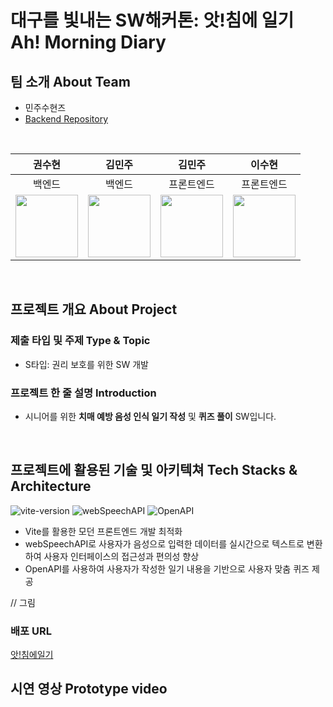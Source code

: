 # 대구를 빛내는 SW해커톤: 앗!침에 일기 Ah! Morning Diary

## 팀 소개 About Team
- 민주수현즈
- [Backend Repository](https://github.com/Ah-MorningDiary/Ah-MorningDiary-backend)
<br>

| 권수현 | 김민주 | 김민주 | 이수현 |
|:-----: | :-----: | :-----: | :-----: |
| 백엔드 | 백엔드 | 프론트엔드 | 프론트엔드 |
| [<img src="https://github.com/kwonssshyeon.png" width="100px">](https://github.com/kwonssshyeon) | [<img src="https://github.com/minju26.png" width="100px">](https://github.com/minju26) | [<img src="https://github.com/joojjang.png" width="100px">](https://github.com/joojjang) | [<img src="https://github.com/DingX2.png" width="100px">](https://github.com/DingX2) | 
<br>

## 프로젝트 개요 About Project
### 제출 타입 및 주제 Type & Topic
  - S타입: 권리 보호를 위한 SW 개발
 
### 프로젝트 한 줄 설명 Introduction
  - 시니어를 위한 **치매 예방 음성 인식 일기 작성** 및 **퀴즈 풀이** SW입니다.
<br>

## 프로젝트에 활용된 기술 및 아키텍쳐 Tech Stacks & Architecture
![vite-version](https://img.shields.io/badge/vite-4.4.9-646CFF?logo=vite)
![webSpeechAPI](https://img.shields.io/badge/webSpeechAPI-61DAFB?logo=mdnwebdocs)
![OpenAPI](https://img.shields.io/badge/openAPI-3.5.turbo-181717?logo=openAPI)
- Vite를 활용한 모던 프론트엔드 개발 최적화
- webSpeechAPI로 사용자가 음성으로 입력한 데이터를 실시간으로 텍스트로 변환하여 사용자 인터페이스의 접근성과 편의성 향상
- OpenAPI를 사용하여 사용자가 작성한 일기 내용을 기반으로 사용자 맞춤 퀴즈 제공

// 그림
<br>

### 배포 URL
[앗!침에일기](https://ah-diarymorning.netlify.app/)


## 시연 영상 Prototype video

